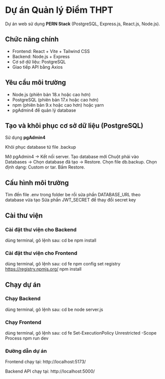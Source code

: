 # Dự án Quản lý Điểm THPT

Dự án web sử dụng **PERN Stack** (PostgreSQL, Express.js, React.js, Node.js).

## Chức năng chính

- Frontend: React + Vite + Tailwind CSS
- Backend: Node.js + Express
- Cơ sở dữ liệu: PostgreSQL
- Giao tiếp API bằng Axios

## Yêu cầu môi trường

- Node.js (phiên bản 18.x hoặc cao hơn)
- PostgreSQL (phiên bản 17.x hoặc cao hơn)
- npm (phiên bản 9.x hoặc cao hơn) hoặc yarn
- pgAdmin4 để quản lý database

## Tạo và khôi phục cơ sở dữ liệu (PostgreSQL)

Sử dụng **pgAdmin4**

Khôi phục database từ file .backup

Mở pgAdmin4 → Kết nối server.
Tạo database mới
Chuột phải vào Databases → Chọn database đã tạo → Restore.
Chọn file db.backup.
Chọn định dạng: Custom or tar.
Bấm Restore.

## Cấu hình môi trường

Tìm đến file .env trong folder be rồi sửa phần DATABASE_URL theo database vừa tạo
Sửa phần JWT_SECRET để thay đổi secret key

## Cài thư viện

### Cài đặt thư viện cho Backend

dùng terminal, gõ lệnh sau:
cd be
npm install

### Cài đặt thư viện cho Frontend

dùng terminal, gõ lệnh sau:
cd fe
npm config set registry https://registry.npmjs.org/
npm install

## Chạy dự án

### Chạy Backend

dùng terminal, gõ lệnh sau:
cd be
node server.js

### Chạy Frontend

dùng terminal, gõ lệnh sau:
cd fe
Set-ExecutionPolicy Unrestricted -Scope Process
npm run dev

### Đường dẫn dự án

Frontend chạy tại:
 http://localhost:5173/ 

Backend API chạy tại:
 http://localhost:5000/